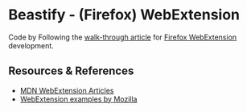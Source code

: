 # Beastify - (Firefox) WebExtension

Code by Following the [walk-through article](https://developer.mozilla.org/en-US/Add-ons/WebExtensions/Walkthrough) for [Firefox WebExtension](https://developer.mozilla.org/en-US/Add-ons/WebExtensions) development.

## Resources & References

- [MDN WebExtension Articles](https://developer.mozilla.org/en-US/Add-ons/WebExtensions)
- [WebExtension examples by Mozilla](https://github.com/mdn/webextensions-examples)
